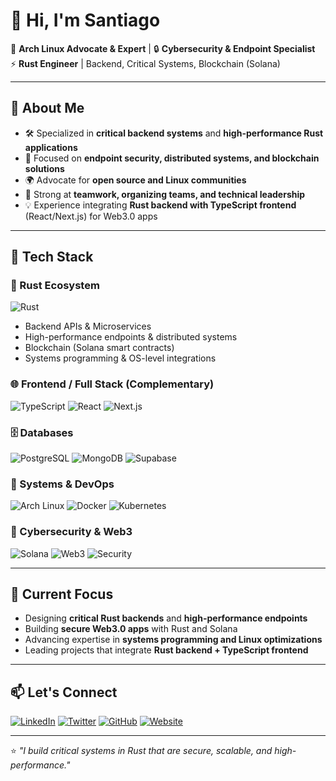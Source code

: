 # 👋 Hi, I'm Santiago

🐧 **Arch Linux Advocate & Expert** | 🔒 **Cybersecurity & Endpoint Specialist**  
⚡ **Rust Engineer** | Backend, Critical Systems, Blockchain (Solana)  

---

## 🚀 About Me
- 🛠️ Specialized in **critical backend systems** and **high-performance Rust applications**  
- 🔐 Focused on **endpoint security, distributed systems, and blockchain solutions**  
- 🌍 Advocate for **open source and Linux communities**  
- 🤝 Strong at **teamwork, organizing teams, and technical leadership**  
- 💡 Experience integrating **Rust backend with TypeScript frontend** (React/Next.js) for Web3.0 apps  

---

## 🔧 Tech Stack

### 🦀 Rust Ecosystem
![Rust](https://img.shields.io/badge/Rust-000000?logo=rust&logoColor=white)
- Backend APIs & Microservices  
- High-performance endpoints & distributed systems  
- Blockchain (Solana smart contracts)  
- Systems programming & OS-level integrations  

### 🌐 Frontend / Full Stack (Complementary)
![TypeScript](https://img.shields.io/badge/TypeScript-3178C6?logo=typescript&logoColor=white)
![React](https://img.shields.io/badge/React-20232A?logo=react&logoColor=61DAFB)
![Next.js](https://img.shields.io/badge/Next.js-000000?logo=next.js&logoColor=white)

### 🗄️ Databases
![PostgreSQL](https://img.shields.io/badge/PostgreSQL-4169E1?logo=postgresql&logoColor=white)
![MongoDB](https://img.shields.io/badge/MongoDB-47A248?logo=mongodb&logoColor=white)
![Supabase](https://img.shields.io/badge/Supabase-3ECF8E?logo=supabase&logoColor=white)

### 🐧 Systems & DevOps
![Arch Linux](https://img.shields.io/badge/Arch_Linux-1793D1?logo=arch-linux&logoColor=white)
![Docker](https://img.shields.io/badge/Docker-2496ED?logo=docker&logoColor=white)
![Kubernetes](https://img.shields.io/badge/Kubernetes-326CE5?logo=kubernetes&logoColor=white)

### 🔐 Cybersecurity & Web3
![Solana](https://img.shields.io/badge/Solana-9945FF?logo=solana&logoColor=white)
![Web3](https://img.shields.io/badge/Web3-121D33?logo=web3.js&logoColor=white)
![Security](https://img.shields.io/badge/Cybersecurity-FF0000?logo=protonmail&logoColor=white)

---

## 🌱 Current Focus
- Designing **critical Rust backends** and **high-performance endpoints**  
- Building **secure Web3.0 apps** with Rust and Solana  
- Advancing expertise in **systems programming and Linux optimizations**  
- Leading projects that integrate **Rust backend + TypeScript frontend**  

---

## 📫 Let's Connect
[![LinkedIn](https://img.shields.io/badge/LinkedIn-0A66C2?logo=linkedin&logoColor=white)](#)
[![Twitter](https://img.shields.io/badge/Twitter-1DA1F2?logo=twitter&logoColor=white)](#)
[![GitHub](https://img.shields.io/badge/GitHub-181717?logo=github&logoColor=white)](https://github.com/tuusuario)
[![Website](https://img.shields.io/badge/Website-000000?logo=About.me&logoColor=white)](#)

---

⭐ *"I build critical systems in Rust that are secure, scalable, and high-performance."*
